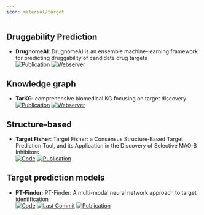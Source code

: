 ```yaml
---
icon: material/target
---
```



## **Druggability Prediction**
- **DrugnomeAI**: DrugnomeAI is an ensemble machine-learning framework for predicting druggability of candidate drug targets  
	[![Publication](https://img.shields.io/badge/Publication-Citations:17-blue?style=for-the-badge&logo=bookstack)](https://doi.org/10.1038/s42003-022-04245-4) [![Webserver](https://img.shields.io/badge/Webserver-online-brightgreen?style=for-the-badge&logo=cachet&logoColor=65FF8F)](http://drugnomeai.public.cgr.astrazeneca.com/) 

## **Knowledge graph**
- **TarKG**: comprehensive biomedical KG focusing on target discovery  
	[![Publication](https://img.shields.io/badge/Publication-Citations:0-blue?style=for-the-badge&logo=bookstack)](https://doi.org/10.1093/bioinformatics%2Fbtae598) [![Webserver](https://img.shields.io/badge/Webserver-online-brightgreen?style=for-the-badge&logo=cachet&logoColor=65FF8F)](https://tarkg.ddtmlab.org) 

## **Structure-based**
- **Target Fisher**: Target Fisher: a Consensus Structure‐Based Target Prediction Tool, and its Application in the Discovery of Selective MAO‐B Inhibitors  
	[![Code](https://img.shields.io/badge/Code-Repository-blue?style=for-the-badge)](https://gqc.quimica.unlp.edu.ar/targetfisher/) [![Publication](https://img.shields.io/badge/Publication-Citations:0-blue?style=for-the-badge&logo=bookstack)](https://doi.org/10.1002/chem.202401838) 

## **Target prediction models**
- **PT-Finder**: PT-Finder: A multi-modal neural network approach to target identification  
		[![Code](https://img.shields.io/github/stars/PT-Finder/PT-Finder?style=for-the-badge&logo=github)](https://github.com/PT-Finder/PT-Finder) [![Last Commit](https://img.shields.io/github/last-commit/PT-Finder/PT-Finder?style=for-the-badge&logo=github)](https://github.com/PT-Finder/PT-Finder) [![Publication](https://img.shields.io/badge/Publication-Citations:1-blue?style=for-the-badge&logo=bookstack)](https://doi.org/10.1016/j.compbiomed.2024.108444) 
